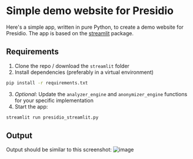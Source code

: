 # Simple demo website for Presidio
Here's a simple app, written in pure Python, to create a demo website for Presidio.
The app is based on the [streamlit](https://streamlit.io/) package.

## Requirements
1. Clone the repo / download the `streamlit` folder
2. Install dependencies (preferably in a virtual environment)

```sh
pip install -r requirements.txt
```

3. *Optional*: Update the `analyzer_engine` and `anonymizer_engine` functions for your specific implementation 
4. Start the app:

```sh
streamlit run presidio_streamlit.py
```

## Output
Output should be similar to this screenshot:
![image](https://user-images.githubusercontent.com/3776619/120109161-efe21080-c170-11eb-8a29-9eaf71e722ee.png)
